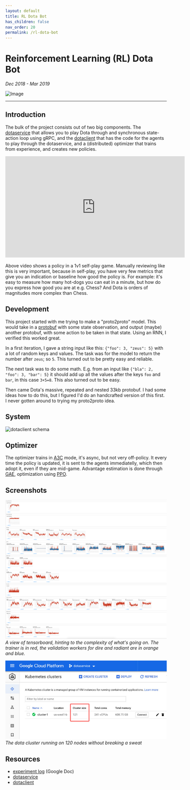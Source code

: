 ```yaml
---
layout: default
title: RL Dota Bot
has_children: false
nav_order: 20
permalink: /rl-dota-bot
---
```


# Reinforcement Learning (RL) Dota Bot

*Dec 2018 - Mar 2019*<br />

![Image](https://github.com/TimZaman/dotaservice/blob/master/demo.gif?raw=true)

-----

## Introduction

The bulk of the project consists out of two big components.
The [dotaservice](https://github.com/TimZaman/dotaservice) that allows you to play Dota through
and synchronous state-action loop using gRPC, and the
[dotaclient](https://github.com/TimZaman/dotaclient) that has the code for the agents to play
through the dotaservice, and a (distributed) optimizer that trains from experience, and creates
new policies.

<iframe width="560" height="315" src="https://www.youtube.com/embed/TzJVpDmeBbg" frameborder="0" allow="accelerometer; autoplay; encrypted-media; gyroscope; picture-in-picture" allowfullscreen></iframe>

Above video shows a policy in a 1v1 self-play game. Manually reviewing like this is very important,
because in self-play, you have very few metrics that give you an indication or baseline how good
the policy is. For example: it's easy to measure how many hot-dogs you can eat in a minute, but
how do you express how good you are at e.g. Chess? And Dota is orders of magnitudes more complex
than Chess.

## Development

This project started with me trying to make a "proto2proto" model. This would take in a
[protobuf](https://en.wikipedia.org/wiki/Protocol_Buffers) with some state observation, and output
(maybe) another protobuf, with some action to be taken in that state. Using an RNN, I verified this
worked great. 

In a first iteration, I gave a string input like this: ```{"foo": 3, "zeus": 5}``` with a lot of
random keys and values. The task was for the model to return the number after `zeus`; so `5`. This
turned out to be pretty easy and reliable.

The next task was to do some math. E.g. from an input like ```{"bla": 2, "foo": 3, "bar": 5}```
it should add up all the values after the keys `foo` and `bar`, in this case `3+5=8`. This also
turned out to be easy.

Then came Dota's massive, repeated and nested 33kb protobuf. I had some ideas how to do this, but
I figured I'd do an handcrafted version of this first. I never gotten around to trying my
proto2proto idea.

## System

<img src="https://github.com/TimZaman/dotaclient/blob/master/dotaclient.png?raw=true" alt="dotaclient schema" width="400"/>

## Optimizer

The optimizer trains in [A3C](https://arxiv.org/pdf/1602.01783) mode, it's async, but not very
off-policy. It every time the policy is updated, it is sent to the agents immediatelly, which then
adopt it, even if they are mid-game. Advantage estimation is done through
[GAE](https://arxiv.org/abs/1506.02438), optimization using [PPO](https://arxiv.org/abs/1707.06347).

## Screenshots

![Image](docs/rl-dota-bot/rl-dota-bot_tensorboard-example.png)
*A view of tensorboard, hinting to the complexity of what's going on. The trainer is in red, the
validation workers for dire and radiant are in orange and blue.*

![Image](docs/rl-dota-bot/rl-dota-bot_gcp-cluster.jpg)
*The dota cluster running on 120 nodes without breaking a sweat*

## Resources

* [experiment log](https://docs.google.com/document/d/1YKnTfsQpZLL5LEVrNSNFg7qMh0lhsEi56Y5FeJn5z6s/edit?usp=sharing) (Google Doc)
* [dotaservice](https://github.com/TimZaman/dotaservice)
* [dotaclient](https://github.com/TimZaman/dotaclient)
